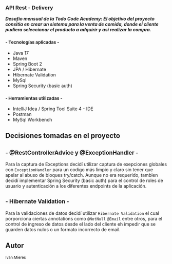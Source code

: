 ### API Rest - Delivery

***Desafio mensual de la Todo Code Academy: El objetivo del proyecto consitia en crear un sistema para la venta de comida, donde 
el cliente pudiera seleccionar el producto a adquirir y así realizar la compra.***

### <sub> - Tecnologías aplicadas - </sub>

- Java 17
- Maven
- Spring Boot 2
- JPA / Hibernate
- Hibernate Validation 
- MySql
- Spring Security (basic auth)

### <sub> - Herramientas utilizadas - </sub>

- IntelliJ Idea / Spring Tool Suite 4 - IDE
- Postman
- MySql Workbench

## Decisiones tomadas en el proyecto

 ## <sub> - @RestControllerAdvice y @ExceptionHandler - </sub>
 
 Para la captura de Exceptions decidí utilizar captura de exepciones globales con `ExceptionHandler` para un codigo más limpio y
 claro sin tener que apelar al abuso de bloques try/catch.
  Aunque no era requerido, tambien decidí implementar Spring Security (basic auth) para el control de roles de usuario y autenticación
  a los diferentes endpoints de la aplicación.
  
## <sub> - Hibernate Validation - </sub>

Para la validaciones de datos decidí utilizar `Hibernate Validation` el cual porporciona ciertas annotations como `@NotNull`
`@Email` entre otros, para el control de ingreso de datos desde el lado del cliente eh impedir que se guarden datos nulos 
o un formato incorrecto de email.

 ## Autor 
 [<sub>Ivan Mieres</sub>](https://github.com/Iv-Mieres)
